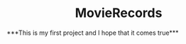 <h1 align="center"> MovieRecords </h1>
<p> ***This is my first project and I hope that it comes true*** </p>
